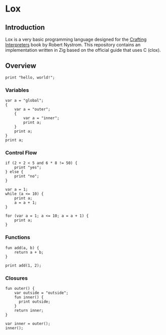 # Lox

## Introduction

Lox is a very basic programming language designed for the [Crafting Interpreters](https://www.craftinginterpreters.com) book by Robert Nystrom. This repository contains an implementation written in Zig based on the official guide that uses C (clox).

## Overview

```
print "hello, world!";
```

### Variables

```
var a = "global";
{
    var a = "outer";
    {
        var a = "inner";
        print a;
    }
    print a;
}
print a;
```

### Control Flow

```
if (2 + 2 < 5 and 6 * 8 != 50) {
    print "yes";
} else {
    print "no";
}
```

```
var a = 1;
while (a <= 10) {
    print a;
    a = a + 1;
}
```

```
for (var a = 1; a <= 10; a = a + 1) {
    print a;
}
```

### Functions

```
fun add(a, b) {
    return a + b;
}

print add(1, 2);
```

### Closures

```
fun outer() {
    var outside = "outside";
    fun inner() {
      print outside;
    }
    return inner;
}

var inner = outer();
inner();
```
